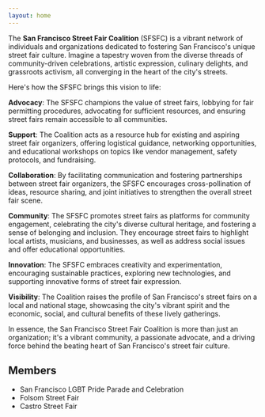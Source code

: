 ```yaml
---
layout: home
---
```


The **San Francisco Street Fair Coalition** (SFSFC) is a vibrant network of individuals and organizations dedicated to fostering San Francisco's unique street fair culture. Imagine a tapestry woven from the diverse threads of community-driven celebrations, artistic expression, culinary delights, and grassroots activism, all converging in the heart of the city's streets.

Here's how the SFSFC brings this vision to life:  

**Advocacy**: The SFSFC champions the value of street fairs, lobbying for fair permitting procedures, advocating for sufficient resources, and ensuring street fairs remain accessible to all communities.

**Support**: The Coalition acts as a resource hub for existing and aspiring street fair organizers, offering logistical guidance, networking opportunities, and educational workshops on topics like vendor management, safety protocols, and fundraising.

**Collaboration**: By facilitating communication and fostering partnerships between street fair organizers, the SFSFC encourages cross-pollination of ideas, resource sharing, and joint initiatives to strengthen the overall street fair scene.

**Community**: The SFSFC promotes street fairs as platforms for community engagement, celebrating the city's diverse cultural heritage, and fostering a sense of belonging and inclusion. They encourage street fairs to highlight local artists, musicians, and businesses, as well as address social issues and offer educational opportunities.

**Innovation**: The SFSFC embraces creativity and experimentation, encouraging sustainable practices, exploring new technologies, and supporting innovative forms of street fair expression.

**Visibility**: The Coalition raises the profile of San Francisco's street fairs on a local and national stage, showcasing the city's vibrant spirit and the economic, social, and cultural benefits of these lively gatherings.

In essence, the San Francisco Street Fair Coalition is more than just an organization; it's a vibrant community, a passionate advocate, and a driving force behind the beating heart of San Francisco's street fair culture.

## Members

- San Francisco LGBT Pride Parade and Celebration
- Folsom Street Fair
- Castro Street Fair